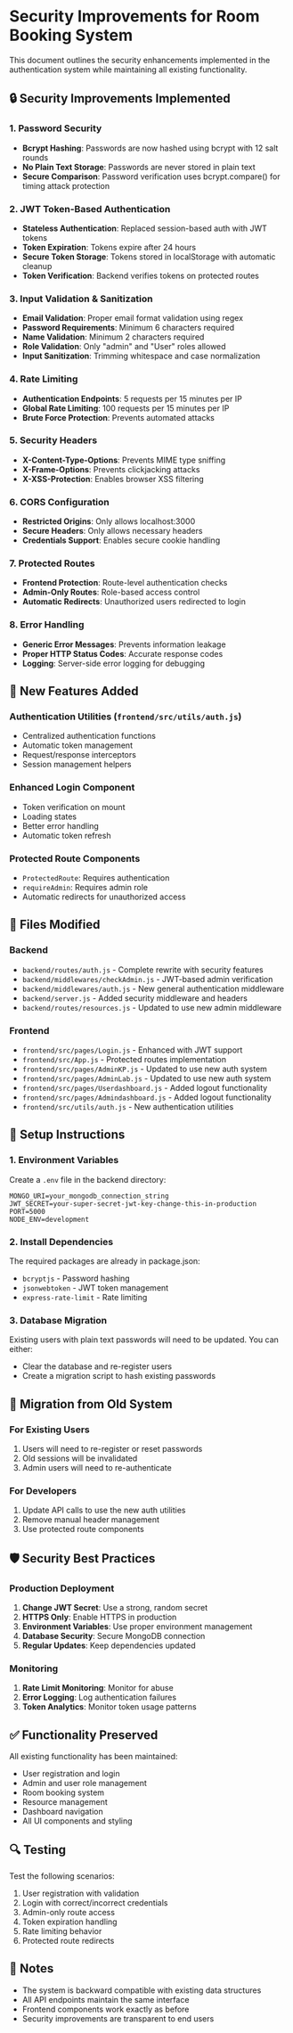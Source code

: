 # Security Improvements for Room Booking System

This document outlines the security enhancements implemented in the authentication system while maintaining all existing functionality.

## 🔒 Security Improvements Implemented

### 1. **Password Security**
- **Bcrypt Hashing**: Passwords are now hashed using bcrypt with 12 salt rounds
- **No Plain Text Storage**: Passwords are never stored in plain text
- **Secure Comparison**: Password verification uses bcrypt.compare() for timing attack protection

### 2. **JWT Token-Based Authentication**
- **Stateless Authentication**: Replaced session-based auth with JWT tokens
- **Token Expiration**: Tokens expire after 24 hours
- **Secure Token Storage**: Tokens stored in localStorage with automatic cleanup
- **Token Verification**: Backend verifies tokens on protected routes

### 3. **Input Validation & Sanitization**
- **Email Validation**: Proper email format validation using regex
- **Password Requirements**: Minimum 6 characters required
- **Name Validation**: Minimum 2 characters required
- **Role Validation**: Only "admin" and "User" roles allowed
- **Input Sanitization**: Trimming whitespace and case normalization

### 4. **Rate Limiting**
- **Authentication Endpoints**: 5 requests per 15 minutes per IP
- **Global Rate Limiting**: 100 requests per 15 minutes per IP
- **Brute Force Protection**: Prevents automated attacks

### 5. **Security Headers**
- **X-Content-Type-Options**: Prevents MIME type sniffing
- **X-Frame-Options**: Prevents clickjacking attacks
- **X-XSS-Protection**: Enables browser XSS filtering

### 6. **CORS Configuration**
- **Restricted Origins**: Only allows localhost:3000
- **Secure Headers**: Only allows necessary headers
- **Credentials Support**: Enables secure cookie handling

### 7. **Protected Routes**
- **Frontend Protection**: Route-level authentication checks
- **Admin-Only Routes**: Role-based access control
- **Automatic Redirects**: Unauthorized users redirected to login

### 8. **Error Handling**
- **Generic Error Messages**: Prevents information leakage
- **Proper HTTP Status Codes**: Accurate response codes
- **Logging**: Server-side error logging for debugging

## 🚀 New Features Added

### Authentication Utilities (`frontend/src/utils/auth.js`)
- Centralized authentication functions
- Automatic token management
- Request/response interceptors
- Session management helpers

### Enhanced Login Component
- Token verification on mount
- Loading states
- Better error handling
- Automatic token refresh

### Protected Route Components
- `ProtectedRoute`: Requires authentication
- `requireAdmin`: Requires admin role
- Automatic redirects for unauthorized access

## 📁 Files Modified

### Backend
- `backend/routes/auth.js` - Complete rewrite with security features
- `backend/middlewares/checkAdmin.js` - JWT-based admin verification
- `backend/middlewares/auth.js` - New general authentication middleware
- `backend/server.js` - Added security middleware and headers
- `backend/routes/resources.js` - Updated to use new admin middleware

### Frontend
- `frontend/src/pages/Login.js` - Enhanced with JWT support
- `frontend/src/App.js` - Protected routes implementation
- `frontend/src/pages/AdminKP.js` - Updated to use new auth system
- `frontend/src/pages/AdminLab.js` - Updated to use new auth system
- `frontend/src/pages/Userdashboard.js` - Added logout functionality
- `frontend/src/pages/Admindashboard.js` - Added logout functionality
- `frontend/src/utils/auth.js` - New authentication utilities

## 🔧 Setup Instructions

### 1. Environment Variables
Create a `.env` file in the backend directory:

```env
MONGO_URI=your_mongodb_connection_string
JWT_SECRET=your-super-secret-jwt-key-change-this-in-production
PORT=5000
NODE_ENV=development
```

### 2. Install Dependencies
The required packages are already in package.json:
- `bcryptjs` - Password hashing
- `jsonwebtoken` - JWT token management
- `express-rate-limit` - Rate limiting

### 3. Database Migration
Existing users with plain text passwords will need to be updated. You can either:
- Clear the database and re-register users
- Create a migration script to hash existing passwords

## 🔄 Migration from Old System

### For Existing Users
1. Users will need to re-register or reset passwords
2. Old sessions will be invalidated
3. Admin users will need to re-authenticate

### For Developers
1. Update API calls to use the new auth utilities
2. Remove manual header management
3. Use protected route components

## 🛡️ Security Best Practices

### Production Deployment
1. **Change JWT Secret**: Use a strong, random secret
2. **HTTPS Only**: Enable HTTPS in production
3. **Environment Variables**: Use proper environment management
4. **Database Security**: Secure MongoDB connection
5. **Regular Updates**: Keep dependencies updated

### Monitoring
1. **Rate Limit Monitoring**: Monitor for abuse
2. **Error Logging**: Log authentication failures
3. **Token Analytics**: Monitor token usage patterns

## ✅ Functionality Preserved

All existing functionality has been maintained:
- User registration and login
- Admin and user role management
- Room booking system
- Resource management
- Dashboard navigation
- All UI components and styling

## 🔍 Testing

Test the following scenarios:
1. User registration with validation
2. Login with correct/incorrect credentials
3. Admin-only route access
4. Token expiration handling
5. Rate limiting behavior
6. Protected route redirects

## 📝 Notes

- The system is backward compatible with existing data structures
- All API endpoints maintain the same interface
- Frontend components work exactly as before
- Security improvements are transparent to end users 